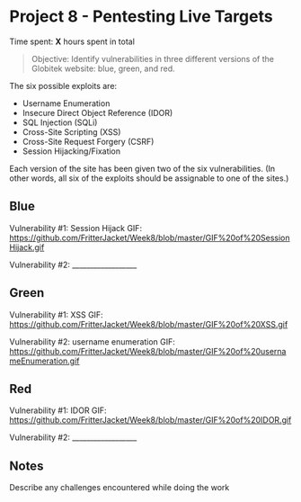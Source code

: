 # Project 8 - Pentesting Live Targets

Time spent: **X** hours spent in total

> Objective: Identify vulnerabilities in three different versions of the Globitek website: blue, green, and red.

The six possible exploits are:
* Username Enumeration
* Insecure Direct Object Reference (IDOR)
* SQL Injection (SQLi)
* Cross-Site Scripting (XSS)
* Cross-Site Request Forgery (CSRF)
* Session Hijacking/Fixation

Each version of the site has been given two of the six vulnerabilities. (In other words, all six of the exploits should be assignable to one of the sites.)

## Blue

Vulnerability #1: Session Hijack GIF: https://github.com/FritterJacket/Week8/blob/master/GIF%20of%20SessionHijack.gif

Vulnerability #2: __________________


## Green

Vulnerability #1: XSS GIF: https://github.com/FritterJacket/Week8/blob/master/GIF%20of%20XSS.gif

Vulnerability #2: username enumeration GIF: https://github.com/FritterJacket/Week8/blob/master/GIF%20of%20usernameEnumeration.gif


## Red

Vulnerability #1: IDOR GIF: https://github.com/FritterJacket/Week8/blob/master/GIF%20of%20IDOR.gif

Vulnerability #2: __________________


## Notes

Describe any challenges encountered while doing the work
